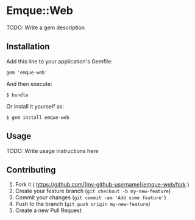 # Emque::Web

TODO: Write a gem description

## Installation

Add this line to your application's Gemfile:

    gem 'emque-web'

And then execute:

    $ bundle

Or install it yourself as:

    $ gem install emque-web

## Usage

TODO: Write usage instructions here

## Contributing

1. Fork it ( https://github.com/[my-github-username]/emque-web/fork )
2. Create your feature branch (`git checkout -b my-new-feature`)
3. Commit your changes (`git commit -am 'Add some feature'`)
4. Push to the branch (`git push origin my-new-feature`)
5. Create a new Pull Request
